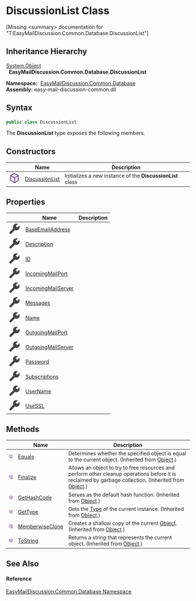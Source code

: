 DiscussionList Class
====================

[Missing &lt;summary> documentation for "T:EasyMailDiscussion.Common.Database.DiscussionList"]



Inheritance Hierarchy
---------------------
[System.Object][1]  
  **EasyMailDiscussion.Common.Database.DiscussionList**  

  **Namespace:**  [EasyMailDiscussion.Common.Database][2]  
  **Assembly:** easy-mail-discussion-common.dll

Syntax
------

```csharp
public class DiscussionList
```

The **DiscussionList** type exposes the following members.


Constructors
------------

|                  | Name                | Description                                                |
| ---------------- | ------------------- | ---------------------------------------------------------- |
| ![Public method] | [DiscussionList][3] | Initializes a new instance of the **DiscussionList** class |


Properties
----------

|                    | Name                     | Description |
| ------------------ | ------------------------ | ----------- |
| ![Public property] | [BaseEmailAddress][4]    |             |
| ![Public property] | [Description][5]         |             |
| ![Public property] | [ID][6]                  |             |
| ![Public property] | [IncomingMailPort][7]    |             |
| ![Public property] | [IncomingMailServer][8]  |             |
| ![Public property] | [Messages][9]            |             |
| ![Public property] | [Name][10]               |             |
| ![Public property] | [OutgoingMailPort][11]   |             |
| ![Public property] | [OutgoingMailServer][12] |             |
| ![Public property] | [Password][13]           |             |
| ![Public property] | [Subscriptions][14]      |             |
| ![Public property] | [UserName][15]           |             |
| ![Public property] | [UseSSL][16]             |             |


Methods
-------

|                     | Name                  | Description                                                                                                                                                |
| ------------------- | --------------------- | ---------------------------------------------------------------------------------------------------------------------------------------------------------- |
| ![Public method]    | [Equals][17]          | Determines whether the specified object is equal to the current object. (Inherited from [Object][1].)                                                      |
| ![Protected method] | [Finalize][18]        | Allows an object to try to free resources and perform other cleanup operations before it is reclaimed by garbage collection. (Inherited from [Object][1].) |
| ![Public method]    | [GetHashCode][19]     | Serves as the default hash function. (Inherited from [Object][1].)                                                                                         |
| ![Public method]    | [GetType][20]         | Gets the [Type][21] of the current instance. (Inherited from [Object][1].)                                                                                 |
| ![Protected method] | [MemberwiseClone][22] | Creates a shallow copy of the current [Object][1]. (Inherited from [Object][1].)                                                                           |
| ![Public method]    | [ToString][23]        | Returns a string that represents the current object. (Inherited from [Object][1].)                                                                         |


See Also
--------

#### Reference
[EasyMailDiscussion.Common.Database Namespace][2]  

[1]: https://docs.microsoft.com/dotnet/api/system.object
[2]: ../README.md
[3]: _ctor.md
[4]: BaseEmailAddress.md
[5]: Description.md
[6]: ID.md
[7]: IncomingMailPort.md
[8]: IncomingMailServer.md
[9]: Messages.md
[10]: Name.md
[11]: OutgoingMailPort.md
[12]: OutgoingMailServer.md
[13]: Password.md
[14]: Subscriptions.md
[15]: UserName.md
[16]: UseSSL.md
[17]: https://docs.microsoft.com/dotnet/api/system.object.equals#system-object-equals(system-object)
[18]: https://docs.microsoft.com/dotnet/api/system.object.finalize#system-object-finalize
[19]: https://docs.microsoft.com/dotnet/api/system.object.gethashcode#system-object-gethashcode
[20]: https://docs.microsoft.com/dotnet/api/system.object.gettype#system-object-gettype
[21]: https://docs.microsoft.com/dotnet/api/system.type
[22]: https://docs.microsoft.com/dotnet/api/system.object.memberwiseclone#system-object-memberwiseclone
[23]: https://docs.microsoft.com/dotnet/api/system.object.tostring#System_Object_ToString
[Public method]: ../../icons/pubmethod.svg "Public method"
[Public property]: ../../icons/pubproperty.svg "Public property"
[Protected method]: ../../icons/protmethod.svg "Protected method"
